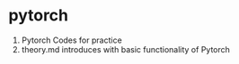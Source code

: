 # pytorch
1. Pytorch Codes for practice
2. theory.md introduces with basic functionality of Pytorch
